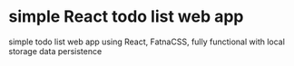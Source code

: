 # simple React todo list web app

simple todo list web app using React, FatnaCSS, fully functional with local storage data persistence
